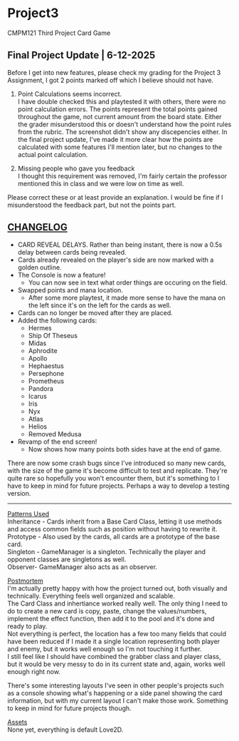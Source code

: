 # Project3
CMPM121 Third Project Card Game

Final Project Update | 6-12-2025 <br/>
------------------------------------------------------------------------------------------------------------------------------------------------------------
Before I get into new features, please check my grading for the Project 3 Assignment, I got 2 points marked off which I believe should not have.<br/>
1. Point Calculations seems incorrect.<br/>
I have double checked this and playtested it with others, there were no point calculation errors. The points represent the total points gained throughout the game, not current amount from the board state. Either the grader misunderstood this or doesn't understand how the point rules from the rubric. The screenshot didn't show any discepencies either. In the final project update, I've made it more clear how the points are calculated with some features I'll mention later, but no changes to the actual point calculation.<br/>

2. Missing people who gave you feedback<br/>
I thought this requirement was removed, I'm fairly certain the professor mentioned this in class and we were low on time as well.<br/>

Please correct these or at least provide an explanation. I would be fine if I misunderstood the feedback part, but not the points part.
 
<ins>CHANGELOG</ins><br/>
------------------------------------------------------------------------------------------------------------------------------------------------------------
- CARD REVEAL DELAYS. Rather than being instant, there is now a 0.5s delay between cards being revealed.
- Cards already revealed on the player's side are now marked with a golden outline.
- The Console is now a feature!
    - You can now see in text what order things are occuring on the field. 
- Swapped points and mana location.
    - After some more playtest, it made more sense to have the mana on the left since it's on the left for the cards as well.
- Cards can no longer be moved after they are placed.
- Added the following cards:
    - Hermes
    - Ship Of Theseus
    - Midas
    - Aphrodite
    - Apollo
    - Hephaestus
    - Persephone
    - Prometheus
    - Pandora
    - Icarus
    - Iris
    - Nyx
    - Atlas
    - Helios
    - Removed Medusa
- Revamp of the end screen!
    - Now shows how many points both sides have at the end of game.

There are now some crash bugs since I've introduced so many new cards, with the size of the game it's become difficult to test and replicate. They're quite rare so hopefully you won't encounter them, but it's something to I have to keep in mind for future projects. Perhaps a way to develop a testing version.

------------------------------------------------------------------------------------------------------------------------------------------------------------
<ins>Patterns Used</ins><br/>
Inheritance - Cards inherit from a Base Card Class, letting it use methods and access common fields such as position without having to rewrite it.<br/>
Prototype - Also used  by the cards, all cards are a prototype of the base card.<br/>
Singleton - GameManager is a singleton. Technically the player and opponent classes are singletons as well.<br/>
Observer- GameManager also acts as an observer.<br/>

<ins>Postmortem</ins><br/>
I'm actually pretty happy with how the project turned out, both visually and technically. Everything feels well organized and scalable.<br/> 
The Card Class and inhertiance worked really well. The only thing I need to do to create a new card is copy, paste, change the values/numbers, implement the effect function, then add it to the pool and it's done and ready to play.<br/>
Not everything is perfect, the location has a few too many fields that could have been reduced if I made it a single location representing both player and enemy, but it works well enough so I'm not touching it further.<br/>
I still feel like I should have combined the grabber class and player class, but it would be very messy to do in its current state and, again, works well enough right now.<br/>

There's some interesting layouts I've seen in other people's projects such as a console showing what's happening or a side panel showing the card information, but with my current layout I can't make those work. Something to keep in mind for future projects though.

<ins>Assets</ins><br/>
None yet, everything is default Love2D.

